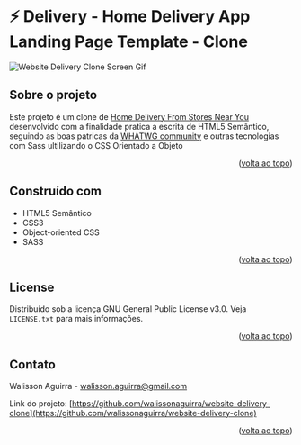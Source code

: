 # :zap: Delivery - Home Delivery App Landing Page Template - Clone
![Website Delivery Clone Screen Gif](website-delivery-clone-screen.gif)



<!-- ABOUT THE PROJECT -->
## Sobre o projeto
Este projeto é um clone de [Home Delivery From Stores Near You](https://preview.uideck.com/items/delivery/#h5o-21) desenvolvido com a finalidade pratica a escrita de HTML5 Semântico, seguindo as boas patricas da [WHATWG community](https://whatwg.org) e outras tecnologias com Sass ultilizando o CSS Orientado a Objeto  

<p align="right">(<a href="#-website-delivery-clone">volta ao topo</a>)</p>


## Construído com
- HTML5 Semântico
- CSS3
- Object-oriented CSS
- SASS

<p align="right">(<a href="#-website-delivery-clone">volta ao topo</a>)</p>


<!-- LICENSE -->
## License

Distribuído sob a licença GNU General Public License v3.0. Veja `LICENSE.txt` para mais informações.

<p align="right">(<a href="#-website-delivery-clone">volta ao topo</a>)</p>



<!-- CONTACT -->
## Contato

Walisson Aguirra - walisson.aguirra@gmail.com

Link do projeto: [https://github.com/walissonaguirra/website-delivery-clone](https://github.com/walissonaguirra/website-delivery-clone)

<p align="right">(<a href="#-website-delivery-clones">volta ao topo</a>)</p>
